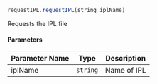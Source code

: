 [//]: # (version=81f4ea0700d51f3c0eab90abdec6a03e4234b17c460373c2b8af1dd6908285da)

```js
requestIPL.requestIPL(string iplName)
```

Requests the IPL file

#### Parameters
| Parameter Name | Type | Description |
| -------------- | ----------- | ----------- |
| iplName | `string` | Name of IPL |